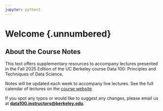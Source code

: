 ```yaml
---
jupyter: python3
---
```


# Welcome {.unnumbered}

## About the Course Notes

This text offers supplementary resources to accompany lectures presented in the Fall 2025 Edition of the UC Berkeley course Data 100: Principles and Techniques of Data Science.

Notes will be updated each week to accompany live lectures. See the full calendar of lectures on the [course website](https://ds100.org/fa25/).

If you spot any typos or would like to suggest any changes, please email us at **data100.instructors@berkeley.edu**.

